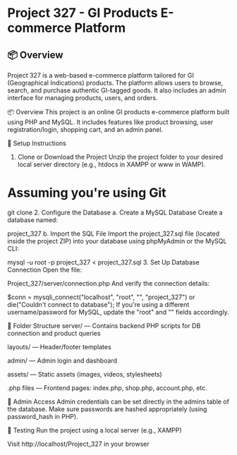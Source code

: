 # Project 327 - GI Products E-commerce Platform

## 📦 Overview

Project 327 is a web-based e-commerce platform tailored for GI (Geographical Indications) products. The platform allows users to browse, search, and purchase authentic GI-tagged goods. It also includes an admin interface for managing products, users, and orders.

📦 Overview
This project is an online GI products e-commerce platform built using PHP and MySQL. It includes features like product browsing, user registration/login, shopping cart, and an admin panel.

🚀 Setup Instructions
1. Clone or Download the Project
Unzip the project folder to your desired local server directory (e.g., htdocs in XAMPP or www in WAMP).

# Assuming you're using Git
git clone <repository-url>
2. Configure the Database
a. Create a MySQL Database
Create a database named:

project_327
b. Import the SQL File
Import the project_327.sql file (located inside the project ZIP) into your database using phpMyAdmin or the MySQL CLI:

mysql -u root -p project_327 < project_327.sql
3. Set Up Database Connection
Open the file:

Project_327/server/connection.php
And verify the connection details:

$conn = mysqli_connect("localhost", "root", "", "project_327")
        or die("Couldn't connect to database");
If you're using a different username/password for MySQL, update the "root" and "" fields accordingly.

📁 Folder Structure
server/ — Contains backend PHP scripts for DB connection and product queries

layouts/ — Header/footer templates

admin/ — Admin login and dashboard

assets/ — Static assets (images, videos, stylesheets)

.php files — Frontend pages: index.php, shop.php, account.php, etc.

🔐 Admin Access
Admin credentials can be set directly in the admins table of the database. Make sure passwords are hashed appropriately (using password_hash in PHP).

🧪 Testing
Run the project using a local server (e.g., XAMPP)

Visit http://localhost/Project_327 in your browser
